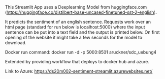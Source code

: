 This Streamlit App uses a Deeplearning Model from huggingface.com (https://huggingface.co/distilbert-base-uncased-finetuned-sst-2-english). 

It predicts the sentiment of an english sentence. Requests work over an html page (standard for run below is localhost:5000) where the input sentence can be put into a text field and the output is printed below.
On first opening of the website it might take a few seconds for the model to download.

Docker run command: docker run -d -p 5000:8501 aruckner/sdc_uebung4

Extended by providing workflow that deploys to docker hub and azure.

Link to Azure: https://ds20m002-sentiment-streamlit.azurewebsites.net/
